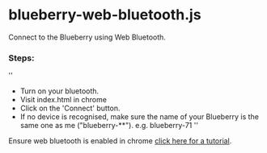 # blueberry-web-bluetooth.js

Connect to the Blueberry using Web Bluetooth.

### Steps:

''
* Turn on your bluetooth.
* Visit index.html in chrome
* Click on the 'Connect' button.
* If no device is recognised, make sure the name of your Blueberry is the same one as me ("blueberry-**"). e.g. blueberry-71
''

Ensure web bluetooth is enabled in chrome [click here for a tutorial](https://easytuto.net/how-to-enable-bluetooth-device-permissions-in-chrome-browser/).
